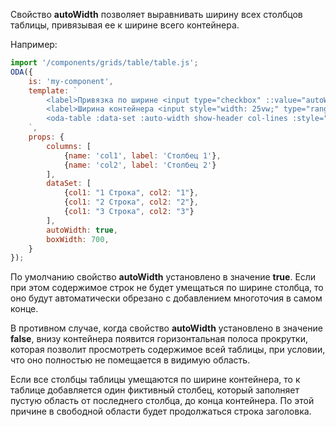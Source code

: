 Свойство **autoWidth** позволяет выравнивать ширину всех столбцов таблицы, привязывая ее к ширине всего контейнера.

Например:

```javascript _run_line_edit_loadoda_[my-component.js]_h=220_
import '/components/grids/table/table.js';
ODA({
    is: 'my-component',
    template: `
        <label>Привязка по ширине <input type="checkbox" ::value="autoWidth" checked></label> <br>
        <label>Ширина контейнера <input style="width: 25vw;" type="range" max="700" ::value="boxWidth">{{boxWidth}}</label>
        <oda-table :data-set :auto-width show-header col-lines :style="{width: \`\${boxWidth}px\`} "></oda-table>
    `,
    props: {
        columns: [
            {name: 'col1', label: 'Столбец 1'},
            {name: 'col2', label: 'Столбец 2'}
        ],
        dataSet: [
            {col1: "1 Строка", col2: "1"},
            {col1: "2 Строка", col2: "2"},
            {col1: "3 Строка", col2: "3"}
        ],
        autoWidth: true,
        boxWidth: 700,
    }
});
```

По умолчанию свойство **autoWidth** установлено в значение **true**. Если при этом содержимое строк не будет умещаться по ширине столбца, то оно будут автоматически обрезано с добавлением многоточия в самом конце.

В противном случае, когда свойство **autoWidth** установлено в значение **false**, внизу контейнера появится горизонтальная полоса прокрутки, которая позволит просмотреть содержимое всей таблицы, при условии, что оно полностью не помещается в видимую область.

Если все столбцы таблицы умещаются по ширине контейнера, то к таблице добавляется один фиктивный столбец, который заполняет пустую область от последнего столбца, до конца контейнера. По этой причине в свободной области будет продолжаться строка заголовка.
